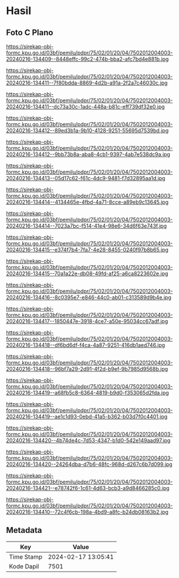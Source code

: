 # Hasil

## Foto C Plano

https://sirekap-obj-formc.kpu.go.id/03bf/pemilu/pdpr/75/02/01/20/04/7502012004003-20240216-134409--8448effc-99c2-474b-bba2-afc7bd4e881b.jpg

https://sirekap-obj-formc.kpu.go.id/03bf/pemilu/pdpr/75/02/01/20/04/7502012004003-20240216-134411--7f80bdda-8869-4d2b-a91a-2f2a7c46030c.jpg

https://sirekap-obj-formc.kpu.go.id/03bf/pemilu/pdpr/75/02/01/20/04/7502012004003-20240216-134411--dc73a30c-1adc-448a-b81c-eff739df32e0.jpg

https://sirekap-obj-formc.kpu.go.id/03bf/pemilu/pdpr/75/02/01/20/04/7502012004003-20240216-134412--89ed3b1a-9b10-4128-9251-55695d7539bd.jpg

https://sirekap-obj-formc.kpu.go.id/03bf/pemilu/pdpr/75/02/01/20/04/7502012004003-20240216-134412--9bb73b8a-aba8-4cb1-9397-4ab7e538dc9a.jpg

https://sirekap-obj-formc.kpu.go.id/03bf/pemilu/pdpr/75/02/01/20/04/7502012004003-20240216-134413--05d17c62-f61c-4dc9-9481-f7d32895aa1d.jpg

https://sirekap-obj-formc.kpu.go.id/03bf/pemilu/pdpr/75/02/01/20/04/7502012004003-20240216-134414--4134465e-4fbd-4a71-8cce-a89eb9c13645.jpg

https://sirekap-obj-formc.kpu.go.id/03bf/pemilu/pdpr/75/02/01/20/04/7502012004003-20240216-134414--7023a7bc-f514-41e4-98e6-34d6f63e743f.jpg

https://sirekap-obj-formc.kpu.go.id/03bf/pemilu/pdpr/75/02/01/20/04/7502012004003-20240216-134415--e374f7b4-7fa7-4e28-8455-0240f97b8b65.jpg

https://sirekap-obj-formc.kpu.go.id/03bf/pemilu/pdpr/75/02/01/20/04/7502012004003-20240216-134415--70a1a22e-db08-49fd-af25-a6ca8223602e.jpg

https://sirekap-obj-formc.kpu.go.id/03bf/pemilu/pdpr/75/02/01/20/04/7502012004003-20240216-134416--8c0395e7-e846-44c0-ab01-c313589d9b4e.jpg

https://sirekap-obj-formc.kpu.go.id/03bf/pemilu/pdpr/75/02/01/20/04/7502012004003-20240216-134417--1850447e-3918-4ce7-a50e-95034cc67adf.jpg

https://sirekap-obj-formc.kpu.go.id/03bf/pemilu/pdpr/75/02/01/20/04/7502012004003-20240216-134418--df6bd6df-f4ca-4a87-9251-416db1aed746.jpg

https://sirekap-obj-formc.kpu.go.id/03bf/pemilu/pdpr/75/02/01/20/04/7502012004003-20240216-134418--96bf7a29-2d91-4f2d-b9ef-9b7985d9568b.jpg

https://sirekap-obj-formc.kpu.go.id/03bf/pemilu/pdpr/75/02/01/20/04/7502012004003-20240216-134419--a68fb5c8-6364-4819-b9d0-f353065d2fda.jpg

https://sirekap-obj-formc.kpu.go.id/03bf/pemilu/pdpr/75/02/01/20/04/7502012004003-20240216-134419--ae1c1d93-0ebd-41a5-b362-b03d7f0c4401.jpg

https://sirekap-obj-formc.kpu.go.id/03bf/pemilu/pdpr/75/02/01/20/04/7502012004003-20240216-134420--4b74de4c-7d53-4347-b1d0-542e149aad97.jpg

https://sirekap-obj-formc.kpu.go.id/03bf/pemilu/pdpr/75/02/01/20/04/7502012004003-20240216-134420--24264dba-d7b6-48fc-968d-d267c6b7d099.jpg

https://sirekap-obj-formc.kpu.go.id/03bf/pemilu/pdpr/75/02/01/20/04/7502012004003-20240216-134421--e78742f6-1c61-4d63-bcb3-a9d8466285c0.jpg

https://sirekap-obj-formc.kpu.go.id/03bf/pemilu/pdpr/75/02/01/20/04/7502012004003-20240216-134410--72c4f6cb-198a-4bd9-a8fc-b24db08163b2.jpg


## Metadata

| Key        | Value               |
| ---------- | ------------------- |
| Time Stamp | 2024-02-17 13:05:41 |
| Kode Dapil | 7501                |



